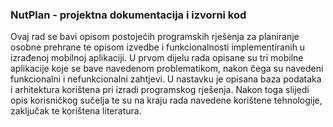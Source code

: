 ### NutPlan - projektna dokumentacija i izvorni kod

Ovaj rad se bavi opisom postojećih programskih rješenja za planiranje osobne prehrane te 
opisom izvedbe i funkcionalnosti implementiranih u izrađenoj mobilnoj aplikaciji. U prvom 
dijelu rada opisane su tri mobilne aplikacije koje se bave navedenom problematikom, nakon 
čega su navedeni funkcionalni i nefunkcionalni zahtjevi. U nastavku je opisana baza 
podataka i arhitektura korištena pri izradi programskog rješenja. Nakon toga slijedi opis 
korisničkog sučelja te su na kraju rada navedene korištene tehnologije, zaključak te korištena 
literatura. 

